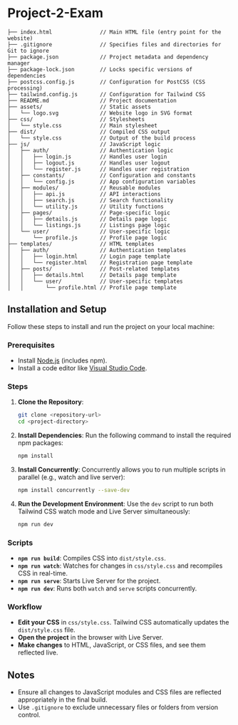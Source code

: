 # Project-2-Exam

```
├── index.html               // Main HTML file (entry point for the website)
├── .gitignore               // Specifies files and directories for Git to ignore
├── package.json             // Project metadata and dependency manager
├── package-lock.json        // Locks specific versions of dependencies
├── postcss.config.js        // Configuration for PostCSS (CSS processing)
├── tailwind.config.js       // Configuration for Tailwind CSS
├── README.md                // Project documentation
├── assets/                  // Static assets
│   └── logo.svg             // Website logo in SVG format
├── css/                     // Stylesheets
│   └── style.css            // Main stylesheet
├── dist/                    // Compiled CSS output
│   └── style.css            // Output of the build process
├── js/                      // JavaScript logic
│   ├── auth/                // Authentication logic
│   │   ├── login.js         // Handles user login
│   │   ├── logout.js        // Handles user logout
│   │   └── register.js      // Handles user registration
│   ├── constants/           // Configuration and constants
│   │   └── config.js        // App configuration variables
│   ├── modules/             // Reusable modules
│   │   ├── api.js           // API interactions
│   │   ├── search.js        // Search functionality
│   │   └── utility.js       // Utility functions
│   ├── pages/               // Page-specific logic
│   │   ├── details.js       // Details page logic
│   │   └── listings.js      // Listings page logic
│   └── user/                // User-specific logic
│       └── profile.js       // Profile page logic
├── templates/               // HTML templates
│   ├── auth/                // Authentication templates
│   │   ├── login.html       // Login page template
│   │   └── register.html    // Registration page template
│   ├── posts/               // Post-related templates
│   │   ├── details.html     // Details page template
│   │   └── user/            // User-specific templates
│   │       └── profile.html // Profile page template
```

## Installation and Setup

Follow these steps to install and run the project on your local machine:

### Prerequisites
- Install [Node.js](https://nodejs.org/) (includes npm).
- Install a code editor like [Visual Studio Code](https://code.visualstudio.com/).

### Steps
1. **Clone the Repository**:
   ```bash
   git clone <repository-url>
   cd <project-directory>
   ```

2. **Install Dependencies**:
   Run the following command to install the required npm packages:
   ```bash
   npm install
   ```

3. **Install Concurrently**:
   Concurrently allows you to run multiple scripts in parallel (e.g., watch and live server):
   ```bash
   npm install concurrently --save-dev
   ```

4. **Run the Development Environment**:
   Use the `dev` script to run both Tailwind CSS watch mode and Live Server simultaneously:
   ```bash
   npm run dev
   ```

### Scripts
- **`npm run build`**: Compiles CSS into `dist/style.css`.
- **`npm run watch`**: Watches for changes in `css/style.css` and recompiles CSS in real-time.
- **`npm run serve`**: Starts Live Server for the project.
- **`npm run dev`**: Runs both `watch` and `serve` scripts concurrently.

### Workflow
- **Edit your CSS** in `css/style.css`. Tailwind CSS automatically updates the `dist/style.css` file.
- **Open the project** in the browser with Live Server.
- **Make changes** to HTML, JavaScript, or CSS files, and see them reflected live.

## Notes
- Ensure all changes to JavaScript modules and CSS files are reflected appropriately in the final build.
- Use `.gitignore` to exclude unnecessary files or folders from version control.


